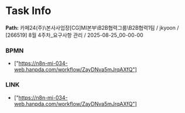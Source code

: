 # Task Info

**Path:** 카페24(주)\본사사업장\[CG]MI본부\B2B협력그룹\B2B협력1팀 / jkyoon / [266519] 8월 4주차_요구사항 관리 / 2025-08-25_00-00-00

### BPMN
- ["https://n8n-mi-034-web.hanpda.com/workflow/ZayDNva5mJrqAXfQ"]

### LINK
- ["https://n8n-mi-034-web.hanpda.com/workflow/ZayDNva5mJrqAXfQ"]

